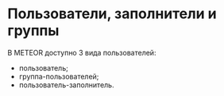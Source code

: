 # Пользователи, заполнители и группы

В METEOR доступно 3 вида пользователей:

* пользователь;
* группа-пользователей;
* пользователь-заполнитель.
